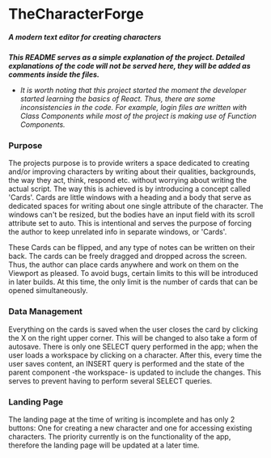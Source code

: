 # TheCharacterForge
##### A modern text editor for creating characters

***This README serves as a simple explanation of the project. Detailed explanations of the code will not be served here, they will be added as comments inside the files.***

- *It is worth noting that this project started the moment the developer started learning the basics of React. Thus, there are some inconsistencies in the code. For example, login files are written with Class Components while most of the project is making use of Function Components.*

### Purpose

The projects purpose is to provide writers a space dedicated to creating and/or improving characters by writing about their qualities, backgrounds, the way they act, think, respond etc. without worrying about writing the actual script. The way this is achieved is by introducing a concept called 'Cards'. Cards are little windows with a heading and a body that serve as dedicated spaces for writing about one single attribute of the character. The windows can't be resized, but the bodies have an input field with its scroll attribute set to auto. This is intentional and serves the purpose of forcing the author to keep unrelated info in separate windows, or 'Cards'.

These Cards can be flipped, and any type of notes can be written on their back. The cards can be freely dragged and dropped across the screen. Thus, the author can place cards anywhere and work on them on the Viewport as pleased. To avoid bugs, certain limits to this will be introduced in later builds. At this time, the only limit is the number of cards that can be opened simultaneously.

### Data Management

Everything on the cards is saved when the user closes the card by clicking the X on the right upper corner. This will be changed to also take a form of autosave.
There is only one SELECT query performed in the app; when the user loads a workspace by clicking on a character. After this, every time the user saves content, an INSERT query is performed and the state of the parent component -the workspace- is updated to include the changes. This serves to prevent having to perform several SELECT queries.

### Landing Page

The landing page at the time of writing is incomplete and has only 2 buttons: One for creating a new character and one for accessing existing characters. The priority currently is on the functionality of the app, therefore the landing page will be updated at a later time.
